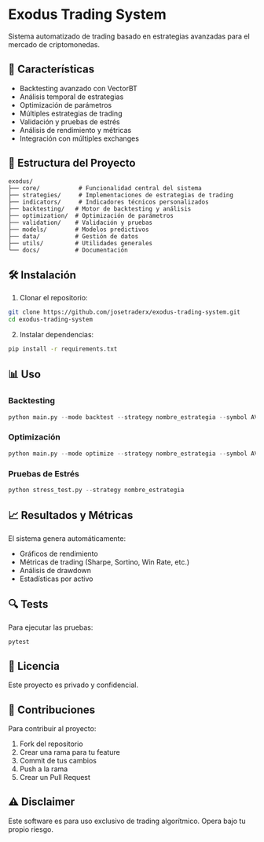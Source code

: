 # Exodus Trading System

Sistema automatizado de trading basado en estrategias avanzadas para el mercado de criptomonedas.

## 🚀 Características

- Backtesting avanzado con VectorBT
- Análisis temporal de estrategias
- Optimización de parámetros
- Múltiples estrategias de trading
- Validación y pruebas de estrés
- Análisis de rendimiento y métricas
- Integración con múltiples exchanges

## 📁 Estructura del Proyecto

```
exodus/
├── core/           # Funcionalidad central del sistema
├── strategies/     # Implementaciones de estrategias de trading
├── indicators/     # Indicadores técnicos personalizados
├── backtesting/   # Motor de backtesting y análisis
├── optimization/  # Optimización de parámetros
├── validation/    # Validación y pruebas
├── models/        # Modelos predictivos
├── data/          # Gestión de datos
├── utils/         # Utilidades generales
└── docs/          # Documentación

```

## 🛠️ Instalación

1. Clonar el repositorio:
```bash
git clone https://github.com/josetraderx/exodus-trading-system.git
cd exodus-trading-system
```

2. Instalar dependencias:
```bash
pip install -r requirements.txt
```

## 📊 Uso

### Backtesting
```python
python main.py --mode backtest --strategy nombre_estrategia --symbol AVAX-USD
```

### Optimización
```python
python main.py --mode optimize --strategy nombre_estrategia --symbol AVAX-USD
```

### Pruebas de Estrés
```python
python stress_test.py --strategy nombre_estrategia
```

## 📈 Resultados y Métricas

El sistema genera automáticamente:
- Gráficos de rendimiento
- Métricas de trading (Sharpe, Sortino, Win Rate, etc.)
- Análisis de drawdown
- Estadísticas por activo

## 🔍 Tests

Para ejecutar las pruebas:
```bash
pytest
```

## 📝 Licencia

Este proyecto es privado y confidencial.

## 👥 Contribuciones

Para contribuir al proyecto:
1. Fork del repositorio
2. Crear una rama para tu feature
3. Commit de tus cambios
4. Push a la rama
5. Crear un Pull Request

## ⚠️ Disclaimer

Este software es para uso exclusivo de trading algorítmico. Opera bajo tu propio riesgo.